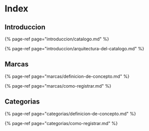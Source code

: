 # Index

## Introduccion

{% page-ref page="introduccion/catalogo.md" %}

{% page-ref page="introduccion/arquitectura-del-catalogo.md" %}

## Marcas

{% page-ref page="marcas/definicion-de-concepto.md" %}

{% page-ref page="marcas/como-registrar.md" %}

## Categorias

{% page-ref page="categorias/definicion-de-concepto.md" %}

{% page-ref page="categorias/como-registrar.md" %}



